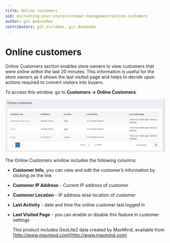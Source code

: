 ```yaml
---
title: Online customers
uid: en/running-your-store/customer-management/online-customers
author: git.AndreiMaz
contributors: git.exileDev, git.dunaenko
---
```


# Online customers

Online Customers section enables store owners to view customers that were online within the last 20 minutes. This information is useful for the store owners as it shows the last visited page and helps to decide upon actions required to convert visitors into buyers.

To access this window, go to **Customers → Online Customers**.

![online-customers](_static/online-customers/online-customers.png)

The Online Customers window includes the following columns:

- **Customer Info**, you can view and edit the customer’s information by clicking on the link
- **Customer IP Address** - Current IP address of customer
- **Customer Location** - IP address wise location of customer
- **Last Activity** - date and time the online customer last logged in
- **Last Visited Page** - you can enable or disable this feature in customer settings 

	This product includes GeoLite2 data created by MaxMind, available from [http://www.maxmind.com](http://www.maxmind.com)
